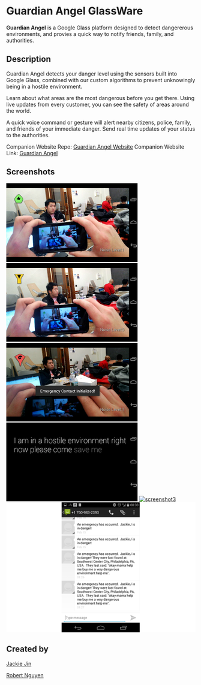 Guardian Angel GlassWare
=====
**Guardian Angel** is a Google Glass platform designed to detect dangererous environments, and provies a quick way to notify friends, family, and authorities.

Description
------
Guardian Angel detects your danger level using the sensors built into Google Glass, combined with our custom algorithms to prevent unknowingly being in a hostile environment.

Learn about what areas are the most dangerous before you get there. Using live updates from every customer, you can see the safety of areas around the world.

A quick voice command or gesture will alert nearby citizens, police, family, and friends of your immediate danger. Send real time updates of your status to the authorities.

Companion Website Repo: [Guardian Angel Website](https://github.com/Zephoku/GuardianAngelWeb)
Companion Website Link: [Guardian Angel](http://guardianangel.herokuapp.com)

Screenshots
-----
[![screenshot1](https://github.com/CloudClown/GuardianAngel/blob/master/examples/example1_thumb.png?raw=true "Guardian Angel Screenshot 1")](https://github.com/CloudClown/GuardianAngel/blob/master/examples/example1.png)
[![screenshot2](https://github.com/CloudClown/GuardianAngel/blob/master/examples/example2_thumb.png?raw=true "Guardian Angel Screenshot 2")](https://github.com/CloudClown/GuardianAngel/blob/master/examples/example2.png)
[![screenshot3](https://github.com/CloudClown/GuardianAngel/blob/master/examples/example3_thumb.png?raw=true "Guardian Angel Screenshot 3")](https://github.com/CloudClown/GuardianAngel/blob/master/examples/example3.png)
[![screenshot3](https://github.com/CloudClown/GuardianAngel/blob/master/examples/example4_thumb.png?raw=true "Guardian Angel Screenshot 4")](https://github.com/CloudClown/GuardianAngel/blob/master/examples/example4.png)
[![screenshot3](https://github.com/CloudClown/GuardianAngel/blob/master/examples/email_thumb.png.png?raw=true "Guardian Angel Screenshot 5")](https://github.com/CloudClown/GuardianAngel/blob/master/examples/email.png)
[![screenshot3](https://github.com/CloudClown/GuardianAngel/blob/master/examples/text_thumb.png?raw=true "Guardian Angel Screenshot 6")](https://github.com/CloudClown/GuardianAngel/blob/master/examples/text.png)


Created by
-----
[Jackie Jin](https://github.com/CloudClown)

[Robert Nguyen](https://github.com/Zephoku)
